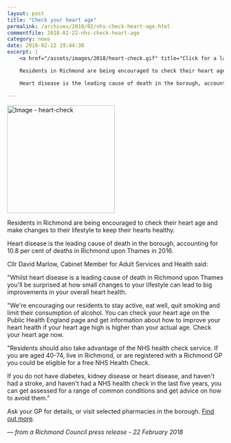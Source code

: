 ```yaml
---
layout: post
title: "Check your heart age"
permalink: /archives/2018/02/nhs-check-heart-age.html
commentfile: 2018-02-22-nhs-check-heart-age
category: news
date: 2018-02-22 19:44:38
excerpt: |
    <a href="/assets/images/2018/heart-check.gif" title="Click for a larger image"><img src="/assets/images/2018/heart-check-thumb.gif" width="150" alt="Image - heart-check"  class="right"/></a>

    Residents in Richmond are being encouraged to check their heart age and make changes to their lifestyle to keep their hearts healthy.

    Heart disease is the leading cause of death in the borough, accounting for 10.8 per cent of deaths in Richmond upon Thames in 2016.

---
```


<a href="/assets/images/2018/heart-check.gif" title="Click for a larger image"><img src="/assets/images/2018/heart-check-thumb.gif" width="250" alt="Image - heart-check"  class="right"/></a>

Residents in Richmond are being encouraged to check their heart age and make changes to their lifestyle to keep their hearts healthy.

Heart disease is the leading cause of death in the borough, accounting for 10.8 per cent of deaths in Richmond upon Thames in 2016.

Cllr David Marlow, Cabinet Member for Adult Services and Health said:

"Whilst heart disease is a leading cause of death in Richmond upon Thames you'll be surprised at how small changes to your lifestyle can lead to big improvements in your overall heart health.

"We're encouraging our residents to stay active, eat well, quit smoking and limit their consumption of alcohol. You can check your heart age on the Public Health England page and get information about how to improve your heart health if your heart age high is higher than your actual age. Check your heart age now.

"Residents should also take advantage of the NHS health check service. If you are aged 40-74, live in Richmond, or are registered with a Richmond GP you could be eligible for a free NHS Health Check.

If you do not have diabetes, kidney disease or heart disease, and haven't had a stroke, and haven't had a NHS health check in the last five years, you can get assessed for a range of common conditions and get advice on how to avoid them."

Ask your GP for details, or visit selected pharmacies in the borough. [Find out more]([www.richmond.gov.uk/services/wellbeing_and_lifestyle/nhs_health_checks](https://www.richmond.gov.uk/services/wellbeing_and_lifestyle/nhs_health_checks)).

<cite>&mdash; from a Richmond Council press release - 22 February 2018</cite>
